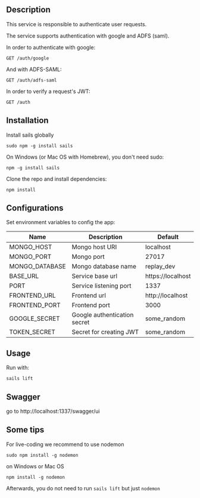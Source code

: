 ## Description

This service is responsible to authenticate user requests.

The service supports authentication with google and ADFS (saml).

In order to authenticate with google:
```
GET /auth/google
```

And with ADFS-SAML:
```
GET /auth/adfs-saml
```

In order to verify a request's JWT:
```
GET /auth
```

## Installation
Install sails globally
```
sudo npm -g install sails
```
On Windows (or Mac OS with Homebrew), you don't need sudo:
```
npm -g install sails
```

Clone the repo and install dependencies:
```
npm install
```

## Configurations
Set environment variables to config the app:

| Name                          | Description                           | Default            |
|-------------------------------|---------------------------------------|--------------------|
| MONGO_HOST                    | Mongo host URI                        | localhost          |
| MONGO_PORT                    | Mongo port                            | 27017              |
| MONGO_DATABASE                | Mongo database name                   | replay_dev         |
| BASE_URL                      | Service base url                      | https://localhost  |
| PORT         		            | Service listening port                | 1337               |
| FRONTEND_URL                  | Frontend url                          | http://localhost   |
| FRONTEND_PORT                 | Frontend port                         | 3000               |
| GOOGLE_SECRET				    | Google authentication secret 	        | some_random        |
| TOKEN_SECRET				    | Secret for creating JWT    	        | some_random        |

## Usage
Run with:
```
sails lift
```

## Swagger
go to http://localhost:1337/swagger/ui

## Some tips
For live-coding we recommend to use nodemon
```
sudo npm install -g nodemon
```
on Windows or Mac OS
```
npm install -g nodemon
```
Afterwards, you do not need to run `sails lift` but just `nodemon`

